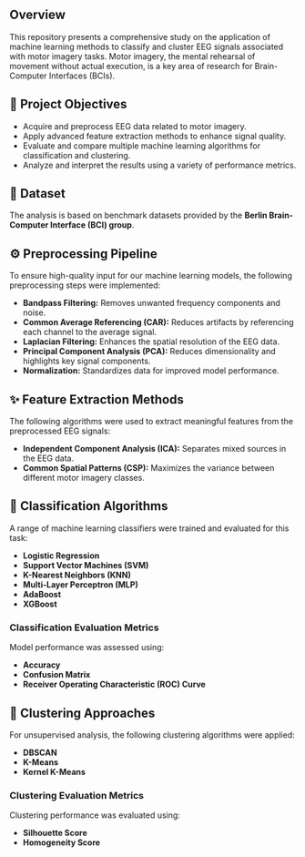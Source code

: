 ## Overview

This repository presents a comprehensive study on the application of machine learning methods to classify and cluster EEG signals associated with motor imagery tasks. Motor imagery, the mental rehearsal of movement without actual execution, is a key area of research for Brain-Computer Interfaces (BCIs).

## 🎯 Project Objectives
* Acquire and preprocess EEG data related to motor imagery.
* Apply advanced feature extraction methods to enhance signal quality.
* Evaluate and compare multiple machine learning algorithms for classification and clustering.
* Analyze and interpret the results using a variety of performance metrics.

## 💾 Dataset
The analysis is based on benchmark datasets provided by the **Berlin Brain-Computer Interface (BCI) group**.

## ⚙️ Preprocessing Pipeline
To ensure high-quality input for our machine learning models, the following preprocessing steps were implemented:
* **Bandpass Filtering:** Removes unwanted frequency components and noise.
* **Common Average Referencing (CAR):** Reduces artifacts by referencing each channel to the average signal.
* **Laplacian Filtering:** Enhances the spatial resolution of the EEG data.
* **Principal Component Analysis (PCA):** Reduces dimensionality and highlights key signal components.
* **Normalization:** Standardizes data for improved model performance.

## ✨ Feature Extraction Methods
The following algorithms were used to extract meaningful features from the preprocessed EEG signals:
* **Independent Component Analysis (ICA):** Separates mixed sources in the EEG data.
* **Common Spatial Patterns (CSP):** Maximizes the variance between different motor imagery classes.

## 🤖 Classification Algorithms
A range of machine learning classifiers were trained and evaluated for this task:
* **Logistic Regression**
* **Support Vector Machines (SVM)**
* **K-Nearest Neighbors (KNN)**
* **Multi-Layer Perceptron (MLP)**
* **AdaBoost**
* **XGBoost**

### Classification Evaluation Metrics
Model performance was assessed using:
* **Accuracy**
* **Confusion Matrix**
* **Receiver Operating Characteristic (ROC) Curve**


## 🧩 Clustering Approaches
For unsupervised analysis, the following clustering algorithms were applied:
* **DBSCAN**
* **K-Means**
* **Kernel K-Means**

### Clustering Evaluation Metrics
Clustering performance was evaluated using:
* **Silhouette Score**
* **Homogeneity Score**
